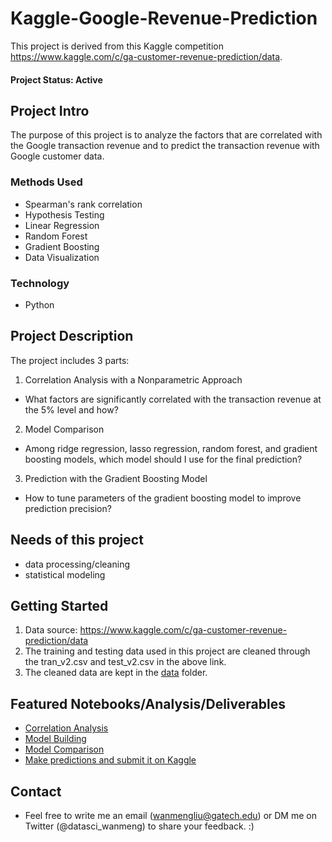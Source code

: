 # Kaggle-Google-Revenue-Prediction
This project is derived from this Kaggle competition https://www.kaggle.com/c/ga-customer-revenue-prediction/data.

#### Project Status: Active

## Project Intro
The purpose of this project is to analyze the factors that are correlated with the Google transaction revenue and to predict the transaction revenue with Google customer data.

### Methods Used
* Spearman's rank correlation
* Hypothesis Testing
* Linear Regression
* Random Forest
* Gradient Boosting
* Data Visualization

### Technology
* Python

## Project Description
The project includes 3 parts:

1. Correlation Analysis with a Nonparametric Approach
- What factors are significantly correlated with the transaction revenue at the 5% level and how?

2. Model Comparison
- Among ridge regression, lasso regression, random forest, and gradient boosting models, which model should I use for the final prediction?

3. Prediction with the Gradient Boosting Model
- How to tune parameters of the gradient boosting model to improve prediction precision?


## Needs of this project

- data processing/cleaning
- statistical modeling

## Getting Started

1. Data source: https://www.kaggle.com/c/ga-customer-revenue-prediction/data
2. The training and testing data used in this project are cleaned through the tran_v2.csv and test_v2.csv in the above link. 
3. The cleaned data are kept in the [data](https://github.com/wanmengmercury/Kaggle-Google-Revenue-Prediction/tree/main/data) folder. 

## Featured Notebooks/Analysis/Deliverables
* [Correlation Analysis](https://github.com/wanmengmercury/Kaggle-Google-Revenue-Prediction/blob/main/Correlation%20Analysis.ipynb)
* [Model Building](https://github.com/wanmengmercury/Kaggle-Google-Revenue-Prediction/blob/main/Model%20Building(Gradient%20Boosting).ipynb)
* [Model Comparison](https://github.com/wanmengmercury/Kaggle-Google-Revenue-Prediction/blob/main/Model%20Comparison.ipynb)
* [Make predictions and submit it on Kaggle](https://github.com/wanmengmercury/Kaggle-Google-Revenue-Prediction/blob/main/Kaggle%20submission.ipynb)

## Contact
* Feel free to write me an email (wanmengliu@gatech.edu) or DM me on Twitter (@datasci_wanmeng) to share your feedback. :)

